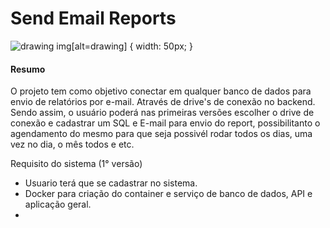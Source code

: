 # Send Email Reports 
![drawing](https://cdn.instructables.com/FL2/5KAS/I7MXEMQ0/FL25KASI7MXEMQ0.MEDIUM.jpg)
img[alt=drawing] { width: 50px; }

#### Resumo
O projeto tem como objetivo conectar em qualquer banco de dados para envio de relatórios por e-mail. Através de drive's de conexão no backend. Sendo assim, o usuário poderá nas primeiras versões escolher o drive de conexão e cadastrar um SQL e E-mail para envio do report, possibilitanto o agendamento do mesmo para que seja possivél rodar todos os dias, uma vez no dia, o mês todos e etc.

Requisito do sistema (1° versão)
  - Usuario terá que se cadastrar no sistema.
  - Docker para criação do container e serviço de banco de dados, API e aplicação geral. 
  - 
